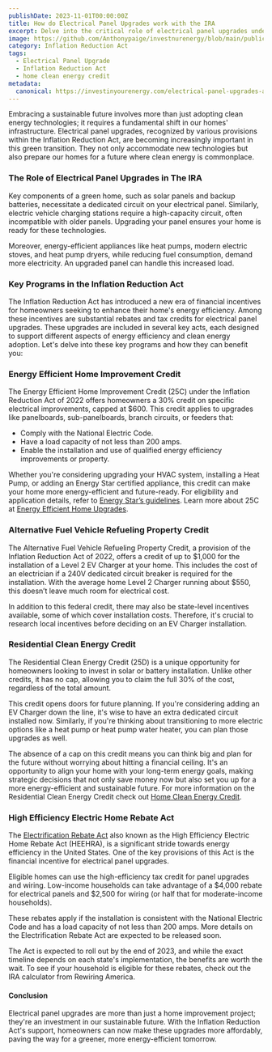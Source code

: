 ```yaml
---
publishDate: 2023-11-01T00:00:00Z
title: How do Electrical Panel Upgrades work with the IRA
excerpt: Delve into the critical role of electrical panel upgrades under the Inflation Reduction Act. Understand how these upgrades can be a cornerstone in enhancing energy efficiency and safety in homes.
image: https://github.com/Anthonypaige/investnurenergy/blob/main/public/images/cover-art/IIYE-3-cover-art.png?raw=true
category: Inflation Reduction Act
tags:
  - Electrical Panel Upgrade
  - Inflation Reduction Act
  - home clean energy credit
metadata:
  canonical: https://investinyourenergy.com/electrical-panel-upgrades-a-keystone-of-the-inflation-reduction-act
---
```


Embracing a sustainable future involves more than just adopting clean energy technologies; it requires a fundamental shift in our homes' infrastructure. Electrical panel upgrades, recognized by various provisions within the Inflation Reduction Act, are becoming increasingly important in this green transition. They not only accommodate new technologies but also prepare our homes for a future where clean energy is commonplace.

### **The Role of Electrical Panel Upgrades in The IRA**

Key components of a green home, such as solar panels and backup batteries, necessitate a dedicated circuit on your electrical panel. Similarly, electric vehicle charging stations require a high-capacity circuit, often incompatible with older panels. Upgrading your panel ensures your home is ready for these technologies.

Moreover, energy-efficient appliances like heat pumps, modern electric stoves, and heat pump dryers, while reducing fuel consumption, demand more electricity. An upgraded panel can handle this increased load.

### **Key Programs in the Inflation Reduction Act**

The Inflation Reduction Act has introduced a new era of financial incentives for homeowners seeking to enhance their home's energy efficiency. Among these incentives are substantial rebates and tax credits for electrical panel upgrades. These upgrades are included in several key acts, each designed to support different aspects of energy efficiency and clean energy adoption. Let's delve into these key programs and how they can benefit you:

### **Energy Efficient Home Improvement Credit**

The Energy Efficient Home Improvement Credit (25C) under the Inflation Reduction Act of 2022 offers homeowners a 30% credit on specific electrical improvements, capped at $600. This credit applies to upgrades like panelboards, sub-panelboards, branch circuits, or feeders that:

- Comply with the National Electric Code.
- Have a load capacity of not less than 200 amps.
- Enable the installation and use of qualified energy efficiency improvements or property.

Whether you're considering upgrading your HVAC system, installing a Heat Pump, or adding an Energy Star certified appliance, this credit can make your home more energy-efficient and future-ready. For eligibility and application details, refer to [Energy Star’s guidelines](https://www.energystar.gov/about/federal_tax_credits/electric_panel_upgrade). Learn more about 25C at [Energy Efficient Home Upgrades](https://investinyourenergy.com/energy-efficient/energy-efficient-home-upgrades).

### **Alternative Fuel Vehicle Refueling Property Credit**

The Alternative Fuel Vehicle Refueling Property Credit, a provision of the Inflation Reduction Act of 2022, offers a credit of up to $1,000 for the installation of a Level 2 EV Charger at your home. This includes the cost of an electrician if a 240V dedicated circuit breaker is required for the installation. With the average home Level 2 Charger running about $550, this doesn’t leave much room for electrical cost.

In addition to this federal credit, there may also be state-level incentives available, some of which cover installation costs. Therefore, it's crucial to research local incentives before deciding on an EV Charger installation.

### **Residential Clean Energy Credit**

The Residential Clean Energy Credit (25D) is a unique opportunity for homeowners looking to invest in solar or battery installation. Unlike other credits, it has no cap, allowing you to claim the full 30% of the cost, regardless of the total amount.

This credit opens doors for future planning. If you're considering adding an EV Charger down the line, it's wise to have an extra dedicated circuit installed now. Similarly, if you're thinking about transitioning to more electric options like a heat pump or heat pump water heater, you can plan those upgrades as well.

The absence of a cap on this credit means you can think big and plan for the future without worrying about hitting a financial ceiling. It's an opportunity to align your home with your long-term energy goals, making strategic decisions that not only save money now but also set you up for a more energy-efficient and sustainable future. For more information on the Residential Clean Energy Credit check out [Home Clean Energy Credit](https://www.investinyourenergy.com/clean-energy/home-clean-energy-credit).

### **High Efficiency Electric Home Rebate Act**

The [Electrification Rebate Act](https://investinyourenergy.com/what-is-the-high-efficiency-electric-home-rebate-act) also known as the High Efficiency Electric Home Rebate Act (HEEHRA), is a significant stride towards energy efficiency in the United States. One of the key provisions of this Act is the financial incentive for electrical panel upgrades.

Eligible homes can use the high-efficiency tax credit for panel upgrades and wiring. Low-income households can take advantage of a $4,000 rebate for electrical panels and $2,500 for wiring (or half that for moderate-income households).

These rebates apply if the installation is consistent with the National Electric Code and has a load capacity of not less than 200 amps. More details on the Electrification Rebate Act are expected to be released soon.

The Act is expected to roll out by the end of 2023, and while the exact timeline depends on each state's implementation, the benefits are worth the wait. To see if your household is eligible for these rebates, check out the IRA calculator from Rewiring America.

#### **Conclusion**

Electrical panel upgrades are more than just a home improvement project; they're an investment in our sustainable future. With the Inflation Reduction Act's support, homeowners can now make these upgrades more affordably, paving the way for a greener, more energy-efficient tomorrow.
